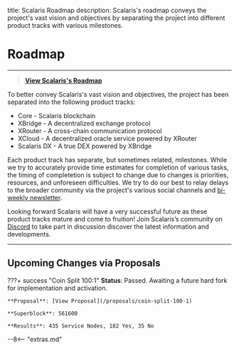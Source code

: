 title: Scalaris Roadmap
description: Scalaris's roadmap conveys the project's vast vision and objectives by separating the project into different product tracks with various milestones.


# Roadmap

---

> [**View Scalaris's Roadmap <i class="fa fa-external-link"></i>**](https://scalaris.info/#roadmap)

To better convey Scalaris's vast vision and objectives, the project has been separated into the following product tracks:

* Core - Scalaris blockchain
* XBridge - A decentralized exchange protocol
* XRouter - A cross-chain communication protocol
* XCloud - A decentralized oracle service powered by XRouter
* Scalaris DX - A true DEX powered by XBridge

Each product track has separate, but sometimes related, milestones. While we try to accurately provide time estimates for completion of various tasks, the timing of completetion is subject to change due to changes is priorities, resources, and unforeseen difficulties. We try to do our best to relay delays to the broader community via the project's various social channels and [bi-weekly newsletter](https://eepurl.com/c5OJMj).

Looking forward Scalaris will have a very successful future as these product tracks mature and come to fruition! Join Scalaris’s community on [Discord](https://discord.gg/2e6s7H8) to take part in discussion discover the latest information and developments.

---

## Upcoming Changes via Proposals

???+ success "Coin Split 100:1"
    **Status**: Passed. Awaiting a future hard fork for implementation and activation.

    **Proposal**: [View Proposal](/proposals/coin-split-100-1)

    **Superblock**: 561600

    **Results**: 435 Service Nodes, 182 Yes, 35 No








<script type="text/javascript">
// read instructions for related links in ../snippets/extras.md
var relatedLinks = [];
</script>

--8<-- "extras.md"





